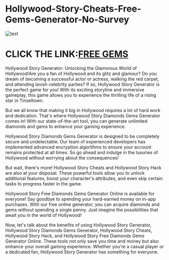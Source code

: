 # Hollywood-Story-Cheats-Free-Gems-Generator-No-Survey

![test](https://encrypted-tbn0.gstatic.com/images?q=tbn:ANd9GcSS-p9bpAyPtA7Kg92X1q7Aa1IBIpsoHPpc3oF2tpowOkbeBnan0txR_3_G2HYWrmzwSbU&usqp=CAU)

# CLICK THE LINK:[FREE GEMS](https://freshslabs.com/HollywoodStory/)

Hollywood Story Generator: Unlocking the Glamorous World of Hollywood!Are you a fan of Hollywood and its glitz and glamour? Do you dream of becoming a successful actor or actress, walking the red carpet, and attending lavish celebrity parties? If so, Hollywood Story Generator is the perfect game for you! With its exciting storyline and immersive gameplay, this game allows you to experience the thrilling life of a rising star in Tinseltown.

But we all know that making it big in Hollywood requires a lot of hard work and dedication. That's where Hollywood Story Diamonds Gems Generator comes in! With our state-of-the-art tool, you can generate unlimited diamonds and gems to enhance your gaming experience.

Hollywood Story Diamonds Gems Generator is designed to be completely secure and undetectable. Our team of experienced developers has implemented advanced encryption algorithms to ensure your account remains protected at all times. So go ahead and indulge in the luxuries of Hollywood without worrying about the consequences!

But wait, there's more! Hollywood Story Cheats and Hollywood Story Hack are also at your disposal. These powerful tools allow you to unlock additional features, boost your character's attributes, and even skip certain tasks to progress faster in the game.

Hollywood Story Free Diamonds Gems Generator Online is available for everyone! Say goodbye to spending your hard-earned money on in-app purchases. With our free online generator, you can acquire diamonds and gems without spending a single penny. Just imagine the possibilities that await you in the world of Hollywood!

Now, let's talk about the benefits of using Hollywood Story Generator, Hollywood Story Diamonds Gems Generator, Hollywood Story Cheats, Hollywood Story Hack, and Hollywood Story Free Diamonds Gems Generator Online. These tools not only save you time and money but also enhance your overall gaming experience. Whether you're a casual player or a dedicated fan, Hollywood Story Generator has something for everyone.

